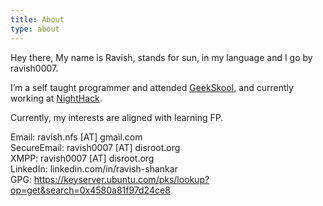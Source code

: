 ```yaml
---
title: About
type: about
---
```


Hey there, My name is Ravish, stands for sun, in my language and I go by ravish0007.

I’m a self taught programmer and attended <a href="https://geekskool.com">GeekSkool</a>, and currently working at <a href="https://nighthack.in">NightHack</a>.

Currently, my interests are aligned with learning FP.

Email: ravish.nfs [AT] gmail.com <br/>
SecureEmail: ravish0007 [AT] disroot.org </br>
XMPP: ravish0007 [AT] disroot.org <br/>
LinkedIn: linkedin.com/in/ravish-shankar </br>
GPG: https://keyserver.ubuntu.com/pks/lookup?op=get&search=0x4580a81f97d24ce8
